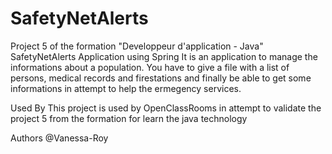 # SafetyNetAlerts
Project 5 of the formation "Developpeur d'application - Java"
SafetyNetAlerts Application using Spring
It is an application to manage the informations about a population. You have to give a file with a list of persons, medical records and firestations and finally be able to get some informations in attempt to help the ermegency services.

Used By
This project is used by OpenClassRooms in attempt to validate the project 5 from the formation for learn the java technology

Authors
@Vanessa-Roy
